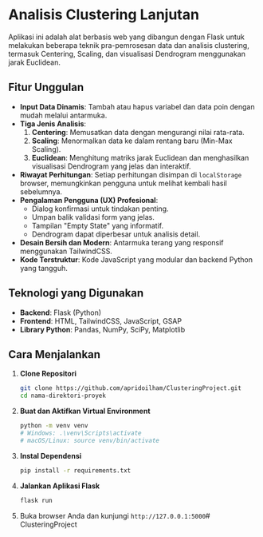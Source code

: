 # Analisis Clustering Lanjutan

Aplikasi ini adalah alat berbasis web yang dibangun dengan Flask untuk melakukan beberapa teknik pra-pemrosesan data dan analisis clustering, termasuk Centering, Scaling, dan visualisasi Dendrogram menggunakan jarak Euclidean.

## Fitur Unggulan

- **Input Data Dinamis**: Tambah atau hapus variabel dan data poin dengan mudah melalui antarmuka.
- **Tiga Jenis Analisis**:
    1.  **Centering**: Memusatkan data dengan mengurangi nilai rata-rata.
    2.  **Scaling**: Menormalkan data ke dalam rentang baru (Min-Max Scaling).
    3.  **Euclidean**: Menghitung matriks jarak Euclidean dan menghasilkan visualisasi Dendrogram yang jelas dan interaktif.
- **Riwayat Perhitungan**: Setiap perhitungan disimpan di `localStorage` browser, memungkinkan pengguna untuk melihat kembali hasil sebelumnya.
- **Pengalaman Pengguna (UX) Profesional**:
    - Dialog konfirmasi untuk tindakan penting.
    - Umpan balik validasi form yang jelas.
    - Tampilan "Empty State" yang informatif.
    - Dendrogram dapat diperbesar untuk analisis detail.
- **Desain Bersih dan Modern**: Antarmuka terang yang responsif menggunakan TailwindCSS.
- **Kode Terstruktur**: Kode JavaScript yang modular dan backend Python yang tangguh.

## Teknologi yang Digunakan

- **Backend**: Flask (Python)
- **Frontend**: HTML, TailwindCSS, JavaScript, GSAP
- **Library Python**: Pandas, NumPy, SciPy, Matplotlib

## Cara Menjalankan

1.  **Clone Repositori**
    ```bash
    git clone https://github.com/apridoilham/ClusteringProject.git
    cd nama-direktori-proyek
    ```

2.  **Buat dan Aktifkan Virtual Environment**
    ```bash
    python -m venv venv
    # Windows: .\venv\Scripts\activate
    # macOS/Linux: source venv/bin/activate
    ```

3.  **Instal Dependensi**
    ```bash
    pip install -r requirements.txt
    ```

4.  **Jalankan Aplikasi Flask**
    ```bash
    flask run
    ```

5.  Buka browser Anda dan kunjungi `http://127.0.0.1:5000`# ClusteringProject
